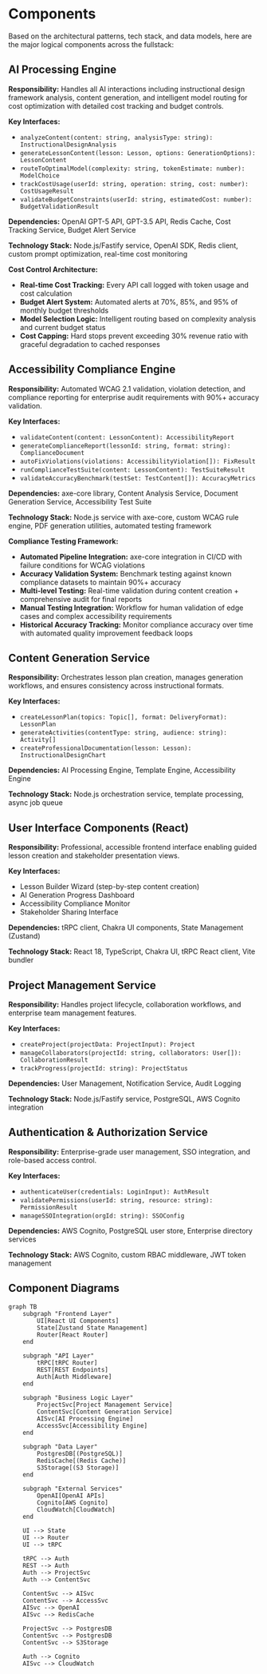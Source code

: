 # Components

Based on the architectural patterns, tech stack, and data models, here are the major logical components across the fullstack:

## AI Processing Engine

**Responsibility:** Handles all AI interactions including instructional design framework analysis, content generation, and intelligent model routing for cost optimization with detailed cost tracking and budget controls.

**Key Interfaces:**
- `analyzeContent(content: string, analysisType: string): InstructionalDesignAnalysis`
- `generateLessonContent(lesson: Lesson, options: GenerationOptions): LessonContent`
- `routeToOptimalModel(complexity: string, tokenEstimate: number): ModelChoice`
- `trackCostUsage(userId: string, operation: string, cost: number): CostUsageResult`
- `validateBudgetConstraints(userId: string, estimatedCost: number): BudgetValidationResult`

**Dependencies:** OpenAI GPT-5 API, GPT-3.5 API, Redis Cache, Cost Tracking Service, Budget Alert Service

**Technology Stack:** Node.js/Fastify service, OpenAI SDK, Redis client, custom prompt optimization, real-time cost monitoring

**Cost Control Architecture:**
- **Real-time Cost Tracking:** Every API call logged with token usage and cost calculation
- **Budget Alert System:** Automated alerts at 70%, 85%, and 95% of monthly budget thresholds
- **Model Selection Logic:** Intelligent routing based on complexity analysis and current budget status
- **Cost Capping:** Hard stops prevent exceeding 30% revenue ratio with graceful degradation to cached responses

## Accessibility Compliance Engine

**Responsibility:** Automated WCAG 2.1 validation, violation detection, and compliance reporting for enterprise audit requirements with 90%+ accuracy validation.

**Key Interfaces:**
- `validateContent(content: LessonContent): AccessibilityReport`
- `generateComplianceReport(lessonId: string, format: string): ComplianceDocument`
- `autoFixViolations(violations: AccessibilityViolation[]): FixResult`
- `runComplianceTestSuite(content: LessonContent): TestSuiteResult`
- `validateAccuracyBenchmark(testSet: TestContent[]): AccuracyMetrics`

**Dependencies:** axe-core library, Content Analysis Service, Document Generation Service, Accessibility Test Suite

**Technology Stack:** Node.js service with axe-core, custom WCAG rule engine, PDF generation utilities, automated testing framework

**Compliance Testing Framework:**
- **Automated Pipeline Integration:** axe-core integration in CI/CD with failure conditions for WCAG violations
- **Accuracy Validation System:** Benchmark testing against known compliance datasets to maintain 90%+ accuracy
- **Multi-level Testing:** Real-time validation during content creation + comprehensive audit for final reports
- **Manual Testing Integration:** Workflow for human validation of edge cases and complex accessibility requirements
- **Historical Accuracy Tracking:** Monitor compliance accuracy over time with automated quality improvement feedback loops

## Content Generation Service

**Responsibility:** Orchestrates lesson plan creation, manages generation workflows, and ensures consistency across instructional formats.

**Key Interfaces:**
- `createLessonPlan(topics: Topic[], format: DeliveryFormat): LessonPlan`
- `generateActivities(contentType: string, audience: string): Activity[]`
- `createProfessionalDocumentation(lesson: Lesson): InstructionalDesignChart`

**Dependencies:** AI Processing Engine, Template Engine, Accessibility Engine

**Technology Stack:** Node.js orchestration service, template processing, async job queue

## User Interface Components (React)

**Responsibility:** Professional, accessible frontend interface enabling guided lesson creation and stakeholder presentation views.

**Key Interfaces:**
- Lesson Builder Wizard (step-by-step content creation)
- AI Generation Progress Dashboard
- Accessibility Compliance Monitor
- Stakeholder Sharing Interface

**Dependencies:** tRPC client, Chakra UI components, State Management (Zustand)

**Technology Stack:** React 18, TypeScript, Chakra UI, tRPC React client, Vite bundler

## Project Management Service

**Responsibility:** Handles project lifecycle, collaboration workflows, and enterprise team management features.

**Key Interfaces:**
- `createProject(projectData: ProjectInput): Project`
- `manageCollaborators(projectId: string, collaborators: User[]): CollaborationResult`
- `trackProgress(projectId: string): ProjectStatus`

**Dependencies:** User Management, Notification Service, Audit Logging

**Technology Stack:** Node.js/Fastify service, PostgreSQL, AWS Cognito integration

## Authentication & Authorization Service

**Responsibility:** Enterprise-grade user management, SSO integration, and role-based access control.

**Key Interfaces:**
- `authenticateUser(credentials: LoginInput): AuthResult`
- `validatePermissions(userId: string, resource: string): PermissionResult`
- `manageSSOIntegration(orgId: string): SSOConfig`

**Dependencies:** AWS Cognito, PostgreSQL user store, Enterprise directory services

**Technology Stack:** AWS Cognito, custom RBAC middleware, JWT token management

## Component Diagrams

```mermaid
graph TB
    subgraph "Frontend Layer"
        UI[React UI Components]
        State[Zustand State Management]
        Router[React Router]
    end
    
    subgraph "API Layer"
        tRPC[tRPC Router]
        REST[REST Endpoints]
        Auth[Auth Middleware]
    end
    
    subgraph "Business Logic Layer"
        ProjectSvc[Project Management Service]
        ContentSvc[Content Generation Service]
        AISvc[AI Processing Engine]
        AccessSvc[Accessibility Engine]
    end
    
    subgraph "Data Layer"
        PostgresDB[(PostgreSQL)]
        RedisCache[(Redis Cache)]
        S3Storage[(S3 Storage)]
    end
    
    subgraph "External Services"
        OpenAI[OpenAI APIs]
        Cognito[AWS Cognito]
        CloudWatch[CloudWatch]
    end
    
    UI --> State
    UI --> Router
    UI --> tRPC
    
    tRPC --> Auth
    REST --> Auth
    Auth --> ProjectSvc
    Auth --> ContentSvc
    
    ContentSvc --> AISvc
    ContentSvc --> AccessSvc
    AISvc --> OpenAI
    AISvc --> RedisCache
    
    ProjectSvc --> PostgresDB
    ContentSvc --> PostgresDB
    ContentSvc --> S3Storage
    
    Auth --> Cognito
    AISvc --> CloudWatch
```
